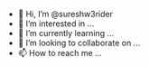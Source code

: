 - 👋 Hi, I’m @sureshw3rider
- 👀 I’m interested in ...
- 🌱 I’m currently learning ...
- 💞️ I’m looking to collaborate on ...
- 📫 How to reach me ...

